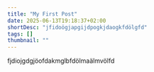 ```yaml
---
title: "My First Post"
date: 2025-06-13T19:18:37+02:00
shortDesc: "jfidoögjapgijdpogkjdaogkfdölgfd"
tags: []
thumbnail: ""
---
```

fjdiojgdgjöofdakmglbfdölmaälmvölfd